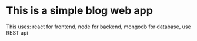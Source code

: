 # This is a simple blog web app
This uses: 
react for frontend, 
node for backend, 
mongodb for database, 
use REST api